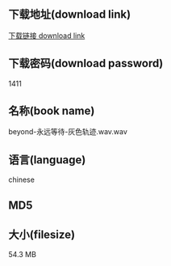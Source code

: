 ## 下载地址(download link)
[下载链接 download link](https://tutu365.netlify.app/?s=beyond-%E6%B0%B8%E8%BF%9C%E7%AD%89%E5%BE%85-%E7%81%B0%E8%89%B2%E8%BD%A8%E8%BF%B9.wav)

## 下载密码(download password)
1411

## 名称(book name)
beyond-永远等待-灰色轨迹.wav.wav

## 语言(language)
chinese

## MD5


## 大小(filesize)
54.3 MB
